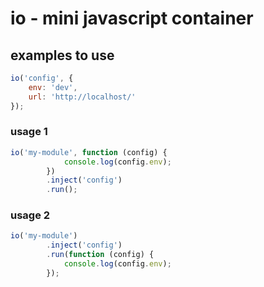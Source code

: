 # io - mini javascript container

## examples to use

```javascript
io('config', {
    env: 'dev',
    url: 'http://localhost/'
});
```

### usage 1
```javascript
io('my-module', function (config) {
            console.log(config.env);
        })
        .inject('config')
        .run();
```
### usage 2
```javascript
io('my-module')
        .inject('config')
        .run(function (config) {
            console.log(config.env);
        });
```
